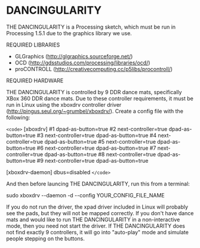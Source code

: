 DANCINGULARITY
==============

THE DANCINGULARITY is a Processing sketch, which must be run in Processing 1.5.1 due to the graphics library we use.

REQUIRED LIBRARIES

* GLGraphics (http://glgraphics.sourceforge.net/)
* OCD (http://gdsstudios.com/processing/libraries/ocd/)
* proCONTROLL (http://creativecomputing.cc/p5libs/procontroll/)

REQUIRED HARDWARE

THE DANCINGULARITY is controlled by 9 DDR dance mats, specifically XBox 360 DDR dance mats. Due to these controller requirements, it must be run in Linux using the xboxdrv controller driver (http://pingus.seul.org/~grumbel/xboxdrv/). Create a config file with the following:

`<code>`
[xboxdrv]
#1
dpad-as-button=true
#2
next-controller=true
dpad-as-button=true
#3
next-controller=true
dpad-as-button=true
#4
next-controller=true
dpad-as-button=true
#5
next-controller=true
dpad-as-button=true
#6
next-controller=true
dpad-as-button=true
#7
next-controller=true
dpad-as-button=true
#8
next-controller=true
dpad-as-button=true
#9
next-controller=true
dpad-as-button=true

[xboxdrv-daemon]
dbus=disabled
`</code>`

And then before launcing THE DANCINGULARITY, run this from a terminal: 

sudo xboxdrv --daemon -d --config YOUR_CONFIG_FILE_NAME

If you do not run the driver, the xpad driver included in Linux will probably see the pads, but they will not be mapped correctly. If you don't have dance mats and would like to run THE DANCINGULARITY in a non-interactive mode, then you need not start the driver. If THE DANCINGULARITY does not find exactly 9 controllers, it will go into "auto-play" mode and simulate people stepping on the buttons.



